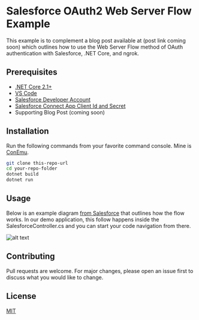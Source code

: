 # Salesforce OAuth2 Web Server Flow Example

This example is to complement a blog post available at (post link coming soon) which outlines how to use the Web Server Flow method of OAuth authentication with Salesforce, .NET Core, and ngrok.

## Prerequisites

* [.NET Core 2.1+](https://dotnet.microsoft.com/download)
* [VS Code](https://code.visualstudio.com/)
* [Salesforce Developer Account](https://developer.salesforce.com)
* [Salesforce Connect App Client Id and Secret](https://developer.salesforce.com/docs/atlas.en-us.api_rest.meta/api_rest/intro_defining_remote_access_applications.htm)
* Supporting Blog Post (coming soon)

## Installation

Run the following commands from your favorite command console.   Mine is [ConEmu](https://conemu.github.io/).

```bash
git clone this-repo-url
cd your-repo-folder
dotnet build
dotnet run
```

## Usage

Below is an example diagram [from Salesforce](https://developer.salesforce.com/docs/atlas.en-us.api_rest.meta/api_rest/intro_understanding_web_server_oauth_flow.htm) that outlines how the flow works.   In our demo application, this follow happens inside the SalesforceController.cs and you can start your code navigation from there.

![alt text](https://developer.salesforce.com/docs/resources/img/en-us/216.0?doc_id=dev_guides%2Fchatter_connect%2Fimages%2Foauth_web_flow.png&folder=api_rest "Salesforce OAuth2 Web Server Flow")

## Contributing
Pull requests are welcome. For major changes, please open an issue first to discuss what you would like to change.

## License
[MIT](https://choosealicense.com/licenses/mit/)